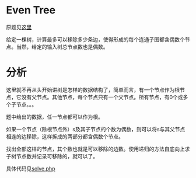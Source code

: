 # Even Tree
原题见[这里](https://www.hackerrank.com/challenges/even-tree/problem)

给定一棵树，计算最多可以移除多少条边，使得形成的每个连通子图都含偶数个节点。当然，给定的输入树总节点数也是偶数。

# 分析
这里就不再从头开始讲树是怎样的数据结构了，简单而言，有一个节点作为根节点，它没有父节点。其他节点，每个节点只有一个父节点。所有节点，有0个或多个子节点。。。

题中给出的数据，任一节点都可以作为根。

如果一个节点（除根节点外）s及其子节点的个数为偶数，则可以将s与其父节点相连的边移除，这样拆成的两部分都含偶数个节点。

找出全部这样的节点，其个数也就是可以移除的边数。使用递归的方法自底向上求子树节点数并记录可移除的，就可以了。

具体代码见[solve.php](./solve.php)